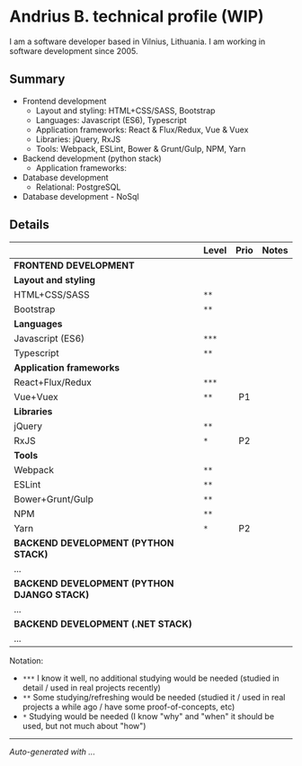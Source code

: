 # Andrius B. technical profile (WIP)

I am a software developer based in Vilnius, Lithuania. I am working in software development since 2005.

## Summary

- Frontend development
  - Layout and styling: HTML+CSS/SASS, Bootstrap
  - Languages: Javascript (ES6), Typescript
  - Application frameworks: React & Flux/Redux, Vue & Vuex
  - Libraries: jQuery, RxJS
  - Tools: Webpack, ESLint, Bower & Grunt/Gulp, NPM, Yarn
- Backend development (python stack)
  - Application frameworks:
- Database development
  - Relational: PostgreSQL
- Database development - NoSql

## Details

|                                               | Level | Prio | Notes |
| :-------------------------------------------- | :---- | :--: | :---- |
| **FRONTEND DEVELOPMENT**                      |       |      |       |
| **Layout and styling**                        |       |      |       |
| HTML+CSS/SASS                                 | `**`  |      |       |
| Bootstrap                                     | `**`  |      |       |
| **Languages**                                 |       |      |       |
| Javascript (ES6)                              | `***` |      |       |
| Typescript                                    | `**`  |      |       |
| **Application frameworks**                    |       |      |       |
| React+Flux/Redux                              | `***` |      |       |
| Vue+Vuex                                      | `**`  |  P1  |       |
| **Libraries**                                 |       |      |       |
| jQuery                                        | `**`  |      |       |
| RxJS                                          | `*`   |  P2  |       |
| **Tools**                                     |       |      |       |
| Webpack                                       | `**`  |      |       |
| ESLint                                        | `**`  |      |       |
| Bower+Grunt/Gulp                              | `**`  |      |       |
| NPM                                           | `**`  |      |       |
| Yarn                                          | `*`   |  P2  |       |
| **BACKEND DEVELOPMENT (PYTHON STACK)**        |       |      |       |
| ...                                           |       |      |       |
| **BACKEND DEVELOPMENT (PYTHON DJANGO STACK)** |       |      |       |
| ...                                           |       |      |       |
| **BACKEND DEVELOPMENT (.NET STACK)**          |       |      |       |
| ...                                           |       |      |       |

Notation:

- `***` I know it well, no additional studying would be needed (studied in detail / used in real projects recently)
- `**` Some studying/refreshing would be needed (studied it / used in real projects a while ago / have some proof-of-concepts, etc)
- `*` Studying would be needed (I know "why" and "when" it should be used, but not much about "how")

---

_Auto-generated with ..._
